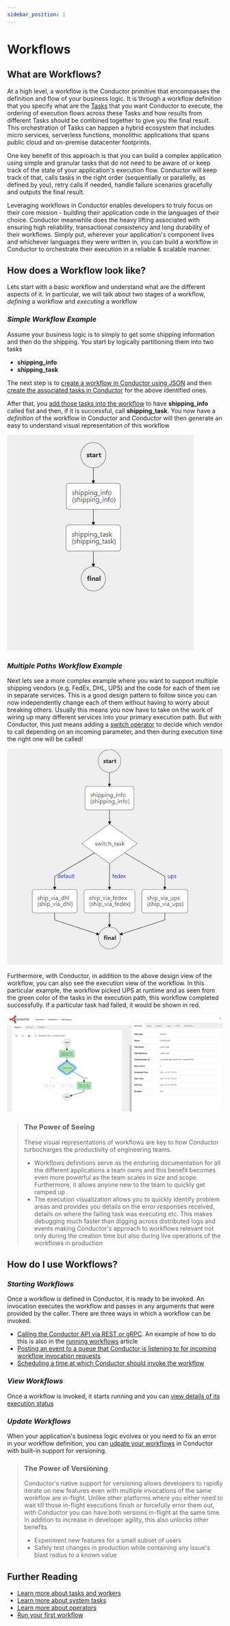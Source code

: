 ```yaml
---
sidebar_position: 1
---
```


# Workflows

## What are Workflows?
At a high level, a workflow is the Conductor primitive that encompasses the definition and flow of your business logic. It is through a workflow definition that you specify what are the [Tasks](tasks-and-workers.md) that you want Conductor to execute, the ordering of execution flows across these Tasks and how results from different Tasks should be combined together to give you the final result. This orchestration of Tasks can happen a hybrid ecosystem that includes micro services, serverless functions, monolithic applications that spans public cloud and on-premise datacenter footprints. 

One key benefit of this approach is that you can build a complex application using simple and granular tasks that do not need to be aware of or keep track of the state of your application's execution flow. Conductor will keep track of that, calls tasks in the right order (sequentially or parallelly, as defined by you), retry calls if needed, handle failure scenarios gracefully and outputs the final result. 

Leveraging workflows in Conductor enables developers to truly focus on their core mission - building their application code in the languages of their choice. Conductor meanwhile does the heavy lifting associated with ensuring high reliability, transactional consistency and long durability of their workflows. Simply put, wherever your application's component lives and whichever languages they were written in, you can build a workflow in Conductor to orchestrate their execution in a reliable & scalable manner.

## How does a Workflow look like?
Lets start with a  basic workflow and understand what are the different aspects of it. In particular, we will talk about two stages of a workflow, *defining* a workflow and *executing* a workflow
### *Simple Workflow Example*
Assume your business logic is to simply to get some shipping information and then do the shipping. You start by logically partitioning them into two tasks
* **shipping_info** 
* **shipping_task** 

The next step is to [create a workflow in Conductor using JSON](../../running-workflows/create-workflow.md) and then [create the associated tasks in Conductor](../../running-workflows/create-task.md) for the above identified ones. 

After that, you [add those tasks into the workflow](../../running-workflows/adding-tasks.md) to have **shipping_info** called fist and then, if it is successful, call **shipping_task**. You now have a *definition* of the workflow in Conductor and Conductor will then generate an easy to understand visual representation  of this workflow

![Simple Shipping Workflow - Visual Representation](../../../static/img/tutorial/ShippingWorkflow.png)

### *Multiple Paths Workflow Example*

Next lets see a more complex example where you want to support multiple shipping vendors (e.g. FedEx, DHL, UPS) and the code for each of them ive in separate services. This is a good design pattern to follow since you can now independently change each of them without having to worry about breaking others. Usually this means you now have to take on the work of wiring up many different services into your primary execution path. But with Conductor, this just means adding a [switch operator](../../reference-docs/switch-task.md) to decide which vendor to call depending on an incoming parameter, and then during execution time the right one will be called! 

![Multi-vendor Shipping Workflow - Visual Representation of Design](../../../static/img/tutorial/Switch_Workflow.png)

Furthermore, with Conductor, in addition to the above design view of the workflow, you can also see the execution view of the workflow. In this particular example, the workflow picked UPS at runtime and as seen from the green color of the tasks in the execution path, this workflow completed successfully. If a particular task had failed, it would be shown in red.

![Multi-vendor Shipping Workflow - Visual Representation of Execution](../../../static/img/tutorial/Switch_UPS.png)


> ### The Power of Seeing
> These  visual representations of workflows are key to how Conductor turbocharges the productivity of engineering teams. 
> * Workflows definitions serve as the enduring documentation for all the different applications a team owns and this benefit becomes even more powerful as the team scales in size and scope. Furthermore, it allows anyone new to the team to quickly get ramped up . 
> * The execution visualization allows you to quickly identify problem areas and provides you details on the error responses received, details on where the failing task was executing etc. This makes debugging much faster than digging across distributed logs and events making Conductor's approach to workflows relevant not only during the creation time but also during live operations of the workflows in production

## How do I use Workflows?

### *Starting Workflows*
Once a workflow is defined in Conductor, it is ready to be invoked. An invocation executes the workflow and passes in any arguments that were provided by the caller. There are three ways in which a workflow can be invoked.
* [Calling the Conductor API via REST or gRPC](../../running-workflows/execute-workflow.md#Start-a-workflow-by-calling-an-API). An example of how to do this is also in the [running workflows](../run/running-first-workflow.md#Running-our-First-Workflow) article
* [Posting an event to a queue that Conductor is listening to for incoming workflow invocation requests](../../running-workflows/execute-workflow.md#Start-a-workflow-by-posting-an-event)
* [Scheduling a time at which Conductor should invoke the workflow](../../running-workflows/execute-workflow.md#Schedule-a-workflow-for-later)

### *View Workflows*
Once a workflow is invoked, it starts running and you can [view details of its execution status](../../how-tos/view-workflow-executions.md) 

### *Update Workflows*

When your application's business logic evolves or you need to fix an error in your workflow definition, you can [udpate your workflows](../../how-tos/updating-workflows.md) in Conductor with built-in support for versioning.

> ### The Power of Versioning
> Conductor's native support for versioning allows developers to rapidly iterate on new features even with multiple invocations of the same workflow are in-flight. Unlike other platforms where you either need to wait till those in-flight executions finish or forcefully error them out, with Conductor you can have both versions in-flight at the same time. In addition to increase in developer agility, this also unlocks other benefits
> * Experiment new features for a small subset of users
> * Safely test changes in production while containing any issue's blast radius to a known value 

## Further Reading
* [Learn more about tasks and workers](tasks-and-workers.md)
* [Learn more about system tasks](system-tasks.md)
* [Learn more about operators](operators.md)
* [Run your first workflow](../run/running-first-workflow.md)


